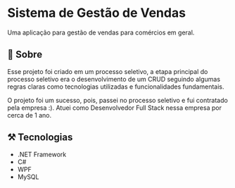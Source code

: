 # Sistema de Gestão de Vendas
Uma aplicação para gestão de vendas para comércios em geral.

## 📖 Sobre
Esse projeto foi criado em um processo seletivo, a etapa principal do processo seletivo era o desenvolvimento de um CRUD seguindo algumas regras claras como tecnologias utilizadas e funcionalidades fundamentais.

O projeto foi um sucesso, pois, passei no processo seletivo e fui contratado pela empresa :). Atuei como Desenvolvedor Full Stack nessa empresa por cerca de 1 ano.

## ⚒️ Tecnologias
- .NET Framework
- C#
- WPF
- MySQL
